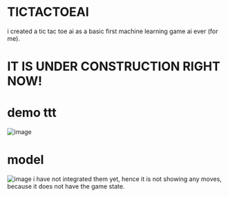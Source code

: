 # TICTACTOEAI
i created a tic tac toe ai as a basic first machine learning game ai ever (for me).
# IT IS UNDER CONSTRUCTION RIGHT NOW!
# demo ttt
![image](https://github.com/tanmay-devv/TICTACTOEAI/assets/151938923/28be1d87-a906-49f6-a6fa-bb72b633a4b2)
# model
![image](https://github.com/tanmay-devv/TICTACTOEAI/assets/151938923/bf32752b-14ab-47e3-8616-591101ed8d08)
i have not integrated them yet, hence it is not showing any moves, because it does not have the game state.
